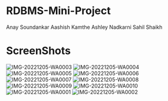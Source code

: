 # RDBMS-Mini-Project

 Anay Soundankar
 Aashish Kamthe
 Ashley Nadkarni
 Sahil Shaikh

# ScreenShots


![IMG-20221205-WA0003](https://user-images.githubusercontent.com/98039768/205556237-b2d04bf8-2ce2-4e20-969c-cba765aace26.jpg)
![IMG-20221205-WA0004](https://user-images.githubusercontent.com/98039768/205556243-c020940f-2901-4b38-93f9-6f8525d4c8c0.jpg)
![IMG-20221205-WA0005](https://user-images.githubusercontent.com/98039768/205556245-15a2ab07-bceb-4e55-b5e6-40e11625e021.jpg)
![IMG-20221205-WA0006](https://user-images.githubusercontent.com/98039768/205556249-b23e8d6b-51e4-4bc0-a1cd-e8133c1fd1fd.jpg)
![IMG-20221205-WA0007](https://user-images.githubusercontent.com/98039768/205556250-b827e0d3-0c82-4176-8db0-8b308ad2a77c.jpg)
![IMG-20221205-WA0008](https://user-images.githubusercontent.com/98039768/205556252-219f0984-bf68-460b-83d1-267c5eefd2e5.jpg)
![IMG-20221205-WA0009](https://user-images.githubusercontent.com/98039768/205556256-73c6fbe6-c87c-44a5-a07a-b623dad9443a.jpg)
![IMG-20221205-WA0010](https://user-images.githubusercontent.com/98039768/205556259-2c9600a0-1833-47a0-adb0-e53287df85ff.jpg)
![IMG-20221205-WA0001](https://user-images.githubusercontent.com/98039768/205556267-bd6c167f-fb80-4f1d-b3fc-ce6bf3cbe7f7.jpg)
![IMG-20221205-WA0002](https://user-images.githubusercontent.com/98039768/205556272-2cea6370-7538-49a6-a5ca-e88d75be08f4.jpg)


